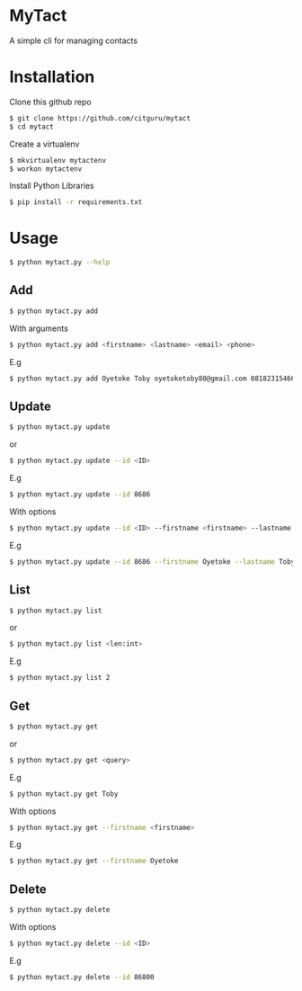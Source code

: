 # MyTact

A simple cli for managing contacts

# Installation

Clone this github repo

```bash
$ git clone https://github.com/citguru/mytact
$ cd mytact
```
Create a virtualenv

```bash
$ mkvirtualenv mytactenv
$ workon mytactenv
```

Install Python Libraries

```bash
$ pip install -r requirements.txt
```

# Usage

```bash
$ python mytact.py --help
```

## Add

```bash
$ python mytact.py add
```

With arguments

```bash
$ python mytact.py add <firstname> <lastname> <email> <phone>
```

E.g

```bash
$ python mytact.py add Oyetoke Toby oyetoketoby80@gmail.com 08182315466
```

## Update

```bash
$ python mytact.py update
```

or

```bash
$ python mytact.py update --id <ID>
```

E.g 
```bash
$ python mytact.py update --id 8686
```

With options

```bash
$ python mytact.py update --id <ID> --firstname <firstname> --lastname <lastname>
```

E.g

```bash
$ python mytact.py update --id 8686 --firstname Oyetoke --lastname Toby
```

## List

```bash
$ python mytact.py list
```
or

```bash
$ python mytact.py list <len:int>
```
E.g
```bash
$ python mytact.py list 2
```

## Get

```bash
$ python mytact.py get
```

or

```bash
$ python mytact.py get <query>
```

E.g 
```bash
$ python mytact.py get Toby
```

With options

```bash
$ python mytact.py get --firstname <firstname> 
```

E.g

```bash
$ python mytact.py get --firstname Oyetoke
```

## Delete

```bash
$ python mytact.py delete
```

With options

```bash
$ python mytact.py delete --id <ID> 
```

E.g

```bash
$ python mytact.py delete --id 86800
```